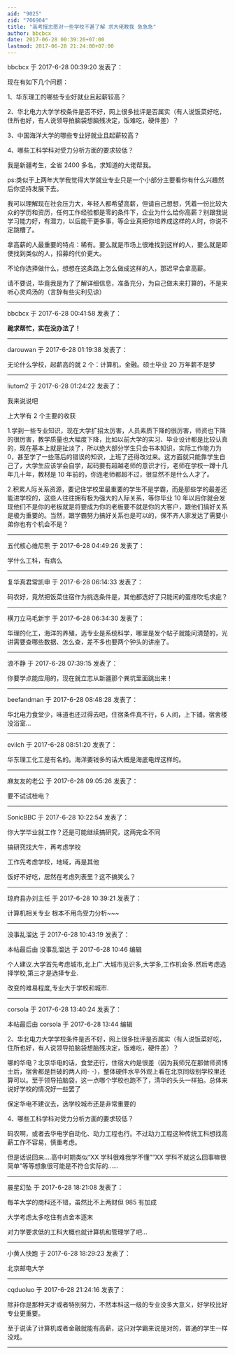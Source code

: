 ```yaml
---
aid: "9025"
zid: "706904"
title: "高考报志愿对一些学校不甚了解 求大佬教我 急急急"
author: bbcbcx
date: 2017-06-28 00:39:20+07:00
lastmod: 2017-06-28 21:24:00+07:00
---
```


bbcbcx 于 2017-6-28 00:39:20 发表了：

现在有如下几个问题：

1、华东理工的哪些专业好就业且起薪较高？

2、华北电力大学学校条件是否不好，网上很多批评是否属实（有人说饭菜好吃，住所也好，有人说领导拍脑袋想脑残决定，饭难吃，硬件差）？

3、中国海洋大学的哪些专业好就业且起薪较高？

4、哪些工科学科对受力分析方面的要求较低？

我是新疆考生，全省 2400 多名，求知道的大佬帮我。

ps:类似于上两年大学我觉得大学就业专业只是一个小部分主要看你有什么兴趣然后你坚持发展下去。

我可以理解现在社会压力大，年轻人都希望高薪，但请自己想想，凭着一份比较大众的学历和资历，任何工作经验都是零的条件下，企业为什么给你高薪？别跟我说学习能力好，有潜力，以后能干更多事，等企业真把你培养成这样的人时，你说不定跳槽了。

拿高薪的人最重要的特点：稀有。要么就是市场上很难找到这样的人，要么就是即使找到类似的人，招募的代价更大。

不论你选择做什么，想想在这条路上怎么做成这样的人，那迟早会拿高薪。

请不要说，毕竟我是为了了解详细信息，准备充分，为自己做未来打算的，不是来听心灵鸡汤的（言辞有些尖利见谅）

---

bbcbcx 于 2017-6-28 00:41:58 发表了：

**跪求帮忙，实在没办法了！**

---

darouwan 于 2017-6-28 01:19:38 发表了：

无论什么学校，起薪高的就 2 个：计算机，金融。硕士毕业 20 万年薪不是梦

---

liutom2 于 2017-6-28 01:24:22 发表了：

我来说说吧

上大学有 2 个主要的收获

1.学到一些专业知识，现在大学扩招太厉害，人员素质下降的很厉害，师资也下降的很厉害，教学质量也大幅度下降，比如以前大学的实习、毕业设计都是比较认真的，现在基本上就是扯淡了，所以绝大部分学生只会书本知识，实际工作能力为 0，甚至学了一些落后的错误的知识，上班了还得改过来。这方面就只能靠学生自己了，大学生应该学会自学，起码要有超越老师的意识才行，老师在学校一蹲十几年几十年，教材是 10 年前的，你连老师都超不过，很显然不是什么人才了。

2.积累人际关系资源，要记住学校里最重要的学生不是学霸，而是那些学的最差还能进学校的，这些人往往拥有极为强大的人际关系，等你毕业 10 年以后你就会发现他们不是你的老板就是将要成为你的老板要不就是你的大客户，跟他们搞好关系是极为重要的。当然，跟学霸努力搞好关系也是可以的，保不齐人家发达了需要小弟你也有个机会不是？

---

五代核心维尼熊 于 2017-6-28 04:49:26 发表了：

学什么工科，有病么

---

复华真君常凯申 于 2017-6-28 06:14:33 发表了：

码农好，竟然把饭菜住宿作为挑选条件是，其他都选好了只能闲的蛋疼吹毛求疵？

---

横刀立马毛新宇 于 2017-6-28 06:34:30 发表了：

华理的化工，海洋的养殖，选专业是系统科学，哪里是发个帖子就能问清楚的，光讲需要查哪些数据、怎么查，差不多也要两个钟头的讲座了。

---

浪不静 于 2017-6-28 07:39:15 发表了：

你要学点能应用的，现在就立志从新疆那个粪坑里面跳出来！

---

beefandman 于 2017-6-28 08:48:28 发表了：

华北电力食堂少，味道也还过得去吧，住宿条件真不行，6 人间，上下铺，宿舍楼没浴室…

---

evilch 于 2017-6-28 08:51:20 发表了：

华东理工化工是有名的。海洋要钱多的话大概是海底电焊这样的。

---

麻友友的老公 于 2017-6-28 09:05:26 发表了：

要不试试桂电？

---

SonicBBC 于 2017-6-28 10:22:54 发表了：

你大学毕业就工作？还是可能继续搞研究，这两完全不同

搞研究找大牛，再考虑学校

工作先考虑学校，地域，再是其他

饭好不好吃，居然在考虑列表里？这不搞笑么？

---

琼府县办刘主任 于 2017-6-28 10:39:21 发表了：

计算机相关专业 根本不用鸟受力分析~~~

---

没事乱溜达 于 2017-6-28 10:43:19 发表了：

本帖最后由 没事乱溜达 于 2017-6-28 10:46 编辑

个人建议.大学首先考虑城市,北上广.大城市见识多,大学多,工作机会多.然后考虑选择学校,第三才是选择专业.

改变的难易程度,专业大于学校和城市.

---

corsola 于 2017-6-28 13:40:24 发表了：

本帖最后由 corsola 于 2017-6-28 13:44 编辑

2、华北电力大学学校条件是否不好，网上很多批评是否属实（有人说饭菜好吃，住所也好，有人说领导拍脑袋想脑残决定，饭难吃，硬件差）？

哪的华电？北京华电的话，食堂还行，住宿大约是很差（因为我师兄在那做师资博士后，宿舍都是巨破的两人间\- -），整体硬件水平外观上看在北京同级别学校里还算可以。至于领导拍脑袋，这一点哪个学校也跑不了，清华的头头一样拍。总体来说好学校的情况好一些罢了

保定华电不建议去，选学校城市还是非常重要的

4、哪些工科学科对受力分析方面的要求较低？

码农啊，或者去华电学自动化、动力工程也行。不过动力工程这种传统工科想找高薪工作不容易，慎重考虑。

但是话说回来....高中时期类似“XX 学科很难我学不懂”“XX 学科不就这么回事嘛很简单”等等想象很可能是不符合实际的......

---

晨星幻坠 于 2017-6-28 18:21:08 发表了：

每羊大学的商科还不错，虽然比不上两财但 985 有加成

大学考虑太多吃住有点舍本逐末

对力学要求低的工科大概也就计算机和管理学了吧…

---

小黄人快跑 于 2017-6-28 18:29:23 发表了：

北京邮电大学

---

cqduoluo 于 2017-6-28 21:24:16 发表了：

除非你是那种天才或者特别努力，不然本科这一级的专业没多大意义，好学校比好专业更重要。

至于说读了计算机或者金融就能有高薪，这只对学霸来说是对的，普通的学生一样没戏。

---
